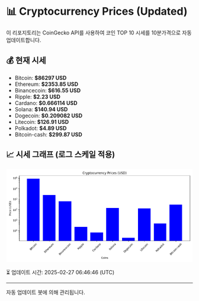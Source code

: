 
# 📊 Cryptocurrency Prices (Updated)

이 리포지토리는 CoinGecko API를 사용하여 코인 TOP 10 시세를 10분가격으로 자동 업데이트합니다.

## 💰 현재 시세
- Bitcoin: **$86297 USD**
- Ethereum: **$2353.85 USD**
- Binancecoin: **$616.55 USD**
- Ripple: **$2.23 USD**
- Cardano: **$0.666114 USD**
- Solana: **$140.94 USD**
- Dogecoin: **$0.209082 USD**
- Litecoin: **$126.91 USD**
- Polkadot: **$4.89 USD**
- Bitcoin-cash: **$299.87 USD**

## 📈 시세 그래프 (로그 스케일 적용)
![Crypto Prices](crypto_prices.png)

⏳ 업데이트 시간: 2025-02-27 06:46:46 (UTC)

---
자동 업데이트 봇에 의해 관리됩니다.
